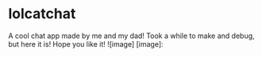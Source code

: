 # lolcatchat
A cool chat app made by me and my dad!
Took a while to make and debug, but here it is! Hope you like it!
![image]
[image]: 
